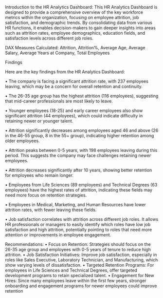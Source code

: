 Introduction to the HR Analytics Dashboard:
This HR Analytics Dashboard is designed to provide a comprehensive overview of the key workforce metrics within the organization, focusing on employee attrition, job satisfaction, and demographic trends. By consolidating data from various HR functions, it enables decision-makers to gain deeper insights into areas such as attrition rates, employee demographics, education fields, and satisfaction levels across different job roles.

DAX Measures Calculated:
Attrition, Attrition%, Average Age, Average Salary, Average Years at Company, Total Employees

Findings

Here are the key findings from the HR Analytics Dashboard:

•	The company is facing a significant attrition rate, with 237 employees leaving, which may be a concern for overall retention and continuity.

•	The 26-35 age group has the highest attrition (116 employees), suggesting that mid-career professionals are most likely to leave.


•	Younger employees (18-25) and early career employees also show significant attrition (44 employees), which could indicate difficulty in retaining newer or younger talent.

•	Attrition significantly decreases among employees aged 46 and above (26 in the 46-55 group, 8 in the 55+ group), indicating higher retention among older employees.


•	Attrition peaks between 0-5 years, with 198 employees leaving during this period. This suggests the company may face challenges retaining newer employees.

•	Attrition decreases significantly after 10 years, showing better retention for employees who remain longer.

•	Employees from Life Sciences (89 employees) and Technical Degrees (63 employees) have the highest rates of attrition, indicating these fields may need more focus on retention strategies.

•	Employees in Medical, Marketing, and Human Resources have lower attrition rates, with fewer leaving these fields.

•	Job satisfaction correlates with attrition across different job roles. It allows HR professionals or managers to easily identify which roles have low job satisfaction and high attrition, potentially pointing to roles that need more attention or improvements in employee engagement.



Recommendations:
•	Focus on Retention: Strategies should focus on the 26-35 age group and employees with 0-5 years of tenure to reduce high attrition.
•	Job Satisfaction Initiatives: Improve job satisfaction, especially in roles like Sales Executive, Laboratory Technician, and Manufacturing, which show varying levels of dissatisfaction.
•	Targeted Retention Programs: For employees in Life Sciences and Technical Degrees, offer targeted development programs to retain specialized talent.
•	Engagement for New Hires: Since many employees leave within the first few years, stronger onboarding and engagement programs for newer employees could improve retention
